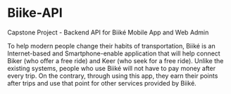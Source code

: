 # Biike-API

Capstone  Project - Backend API for Biiké Mobile App and Web Admin

To help modern people change their habits of transportation, Biiké is an Internet-based and 
Smartphone-enable application that will help connect Biker (who offer a free ride) and Keer (who 
seek for a free ride). Unlike the existing systems, people who use Biiké will not have to pay money 
after every trip. On the contrary, through using this app, they earn their points after trips and use 
that point for other services provided by Biiké.
